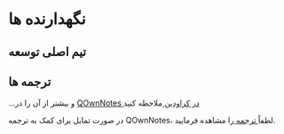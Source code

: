 # نگهدارنده ها

## تیم اصلی توسعه

<ProfileCard name="Patrizio Bekerle" img="https://www.gravatar.com/avatar/de150011c0b0eb1047c64e0387a252b9?s=164" backgroundImg="/screenshots/screenshot-darkmode.png" functions="Author" github="pbek" keybase="pbek" />

<ProfileCard name="Waqar Ahmed" img="https://www.gravatar.com/avatar/906b60ea647baf206f452687d1de8ba0?s=164" backgroundImg="/screenshots/screenshot-darkmode.png" functions="Highlighing, Spellchecker, Speed improvements, …" github="Waqar144" />

## ترجمه ها

<ProfileCard name="Amy Lang" img="https://secure.gravatar.com/avatar/3dc87f329e6146780ea72c79db9c5b57" backgroundImg="/screenshots/screenshot-darkmode.png" functions="Head of translation" crowdin="rawfreeamy" />

…و بیشتر از آن را در [ QOwnNotes در کراودین ](https://crowdin.com/project/qownnotes/activity_stream)ملاحظه کنید

در صورت تمایل برای کمک به ترجمه QOwnNotes، لطفاً[ ترجمه ](translation.md) را مشاهده فرمایید.
